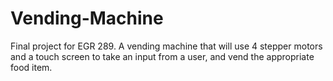 # Vending-Machine
Final project for EGR 289.  A vending machine that will use 4 stepper motors and a touch screen to take an input from a user, and vend the appropriate food item.
